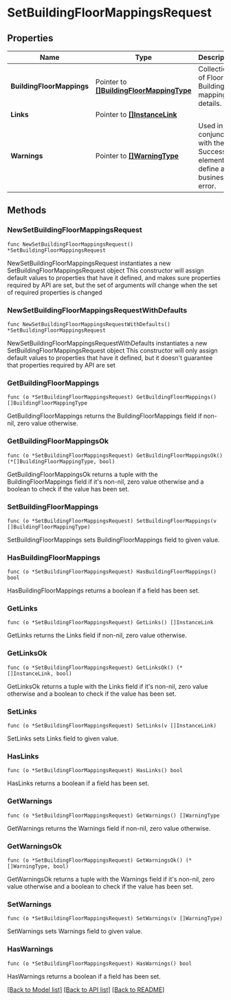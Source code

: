 # SetBuildingFloorMappingsRequest

## Properties

Name | Type | Description | Notes
------------ | ------------- | ------------- | -------------
**BuildingFloorMappings** | Pointer to [**[]BuildingFloorMappingType**](BuildingFloorMappingType.md) | Collection of Floor to Building mapping details. | [optional] 
**Links** | Pointer to [**[]InstanceLink**](InstanceLink.md) |  | [optional] 
**Warnings** | Pointer to [**[]WarningType**](WarningType.md) | Used in conjunction with the Success element to define a business error. | [optional] 

## Methods

### NewSetBuildingFloorMappingsRequest

`func NewSetBuildingFloorMappingsRequest() *SetBuildingFloorMappingsRequest`

NewSetBuildingFloorMappingsRequest instantiates a new SetBuildingFloorMappingsRequest object
This constructor will assign default values to properties that have it defined,
and makes sure properties required by API are set, but the set of arguments
will change when the set of required properties is changed

### NewSetBuildingFloorMappingsRequestWithDefaults

`func NewSetBuildingFloorMappingsRequestWithDefaults() *SetBuildingFloorMappingsRequest`

NewSetBuildingFloorMappingsRequestWithDefaults instantiates a new SetBuildingFloorMappingsRequest object
This constructor will only assign default values to properties that have it defined,
but it doesn't guarantee that properties required by API are set

### GetBuildingFloorMappings

`func (o *SetBuildingFloorMappingsRequest) GetBuildingFloorMappings() []BuildingFloorMappingType`

GetBuildingFloorMappings returns the BuildingFloorMappings field if non-nil, zero value otherwise.

### GetBuildingFloorMappingsOk

`func (o *SetBuildingFloorMappingsRequest) GetBuildingFloorMappingsOk() (*[]BuildingFloorMappingType, bool)`

GetBuildingFloorMappingsOk returns a tuple with the BuildingFloorMappings field if it's non-nil, zero value otherwise
and a boolean to check if the value has been set.

### SetBuildingFloorMappings

`func (o *SetBuildingFloorMappingsRequest) SetBuildingFloorMappings(v []BuildingFloorMappingType)`

SetBuildingFloorMappings sets BuildingFloorMappings field to given value.

### HasBuildingFloorMappings

`func (o *SetBuildingFloorMappingsRequest) HasBuildingFloorMappings() bool`

HasBuildingFloorMappings returns a boolean if a field has been set.

### GetLinks

`func (o *SetBuildingFloorMappingsRequest) GetLinks() []InstanceLink`

GetLinks returns the Links field if non-nil, zero value otherwise.

### GetLinksOk

`func (o *SetBuildingFloorMappingsRequest) GetLinksOk() (*[]InstanceLink, bool)`

GetLinksOk returns a tuple with the Links field if it's non-nil, zero value otherwise
and a boolean to check if the value has been set.

### SetLinks

`func (o *SetBuildingFloorMappingsRequest) SetLinks(v []InstanceLink)`

SetLinks sets Links field to given value.

### HasLinks

`func (o *SetBuildingFloorMappingsRequest) HasLinks() bool`

HasLinks returns a boolean if a field has been set.

### GetWarnings

`func (o *SetBuildingFloorMappingsRequest) GetWarnings() []WarningType`

GetWarnings returns the Warnings field if non-nil, zero value otherwise.

### GetWarningsOk

`func (o *SetBuildingFloorMappingsRequest) GetWarningsOk() (*[]WarningType, bool)`

GetWarningsOk returns a tuple with the Warnings field if it's non-nil, zero value otherwise
and a boolean to check if the value has been set.

### SetWarnings

`func (o *SetBuildingFloorMappingsRequest) SetWarnings(v []WarningType)`

SetWarnings sets Warnings field to given value.

### HasWarnings

`func (o *SetBuildingFloorMappingsRequest) HasWarnings() bool`

HasWarnings returns a boolean if a field has been set.


[[Back to Model list]](../README.md#documentation-for-models) [[Back to API list]](../README.md#documentation-for-api-endpoints) [[Back to README]](../README.md)


